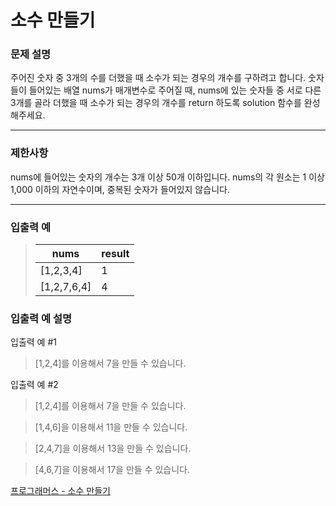 # 소수 만들기

### 문제 설명

주어진 숫자 중 3개의 수를 더했을 때 소수가 되는 경우의 개수를 구하려고 합니다. 숫자들이 들어있는 배열 nums가 매개변수로 주어질 때, nums에 있는 숫자들 중 서로 다른 3개를 골라 더했을 때 소수가 되는 경우의 개수를 return 하도록 solution 함수를 완성해주세요.

---

### 제한사항

nums에 들어있는 숫자의 개수는 3개 이상 50개 이하입니다.
nums의 각 원소는 1 이상 1,000 이하의 자연수이며, 중복된 숫자가 들어있지 않습니다.

---

### 입출력 예

> | nums        | result |
> | ----------- | ------ |
> | [1,2,3,4]   | 1      |
> | [1,2,7,6,4] | 4      |

### 입출력 예 설명

입출력 예 #1

> [1,2,4]를 이용해서 7을 만들 수 있습니다.

입출력 예 #2

> [1,2,4]를 이용해서 7을 만들 수 있습니다.

> [1,4,6]을 이용해서 11을 만들 수 있습니다.

> [2,4,7]을 이용해서 13을 만들 수 있습니다.

> [4,6,7]을 이용해서 17을 만들 수 있습니다.

[프로그래머스 - 소수 만들기](https://programmers.co.kr/learn/courses/30/lessons/12977)
